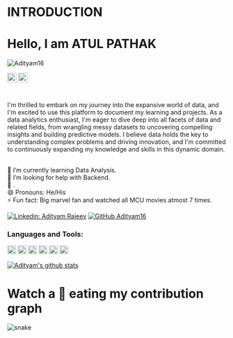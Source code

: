 # INTRODUCTION

# Hello, I am ATUL PATHAK

<p align="left"> <img src="https://komarev.com/ghpvc/?username=Adityam16&label=Views&color=blue&style=plastic" alt="Adityam16" /> </p>

<a href="https://www.linkedin.com/in/atul-pathak-atulgotthis/">
  <img align="left" alt="Atul's Linkdein" width="22px" src="https://cdn.jsdelivr.net/npm/simple-icons@v3/icons/linkedin.svg" />
</a>
<a href="https://github.com/atulgotthis">
  <img align="left" alt="Atul's Github" width="22px" src="https://cdn.jsdelivr.net/npm/simple-icons@v3/icons/github.svg" />
</a>
<br/>
<br/>


<br>


I'm thrilled to embark on my journey into the expansive world of data, and I'm excited to use this platform to document my learning and projects. As a data analytics enthusiast, I'm eager to dive deep into all facets of data and related fields, from wrangling messy datasets to uncovering compelling insights and building predictive models. I believe data holds the key to understanding complex problems and driving innovation, and I'm committed to continuously expanding my knowledge and skills in this dynamic domain.

 <br> 
  🌱 I’m currently learning Data Analysis. <br>
  🤔 I’m looking for help with Backend.<br>
  💬 .<br>
  😄 Pronouns: He/His<br>
  ⚡ Fun fact: Big marvel fan and watched all MCU movies atmost 7 times.<br>

 [![Linkedin: Adityam Rajeev](https://img.shields.io/badge/-AdityamRajeev-blue?style=flat-square&logo=Linkedin&logoColor=white&link=https://www.linkedin.com/in/adityam-rajeev-3a3b57195/)](https://www.linkedin.com/in/adityam-rajeev-3a3b57195/)
[![GitHub Adityam16](https://img.shields.io/github/followers/Adityam16?label=follow&style=social)](https://github.com/Adityam16)
  
  
### Languages and Tools:

<code><img height="20" src="https://cdn3.iconfinder.com/data/icons/logos-and-brands-adobe/512/267_Python-512.png"></code>
<code><img height="20" src="https://upload.wikimedia.org/wikipedia/commons/thumb/6/61/HTML5_logo_and_wordmark.svg/512px-HTML5_logo_and_wordmark.svg.png"></code>
<code><img height="20" src="https://upload.wikimedia.org/wikipedia/commons/thumb/d/d5/CSS3_logo_and_wordmark.svg/1200px-CSS3_logo_and_wordmark.svg.png"></code>
<code><img height="20" src="https://upload.wikimedia.org/wikipedia/commons/thumb/1/18/C_Programming_Language.svg/1200px-C_Programming_Language.svg.png"></code>
<code><img height="20" src="https://d1jnx9ba8s6j9r.cloudfront.net/blog/wp-content/uploads/2019/08/js-logo.png"></code>
<code><img height="20" src="https://i.pinimg.com/originals/50/f1/58/50f1582a95bdac10f1c3fa295c8b947b.png"></code>   


<a href="https://github.com/Adityam16">
<img align="center" src="https://github-readme-stats.vercel.app/api?username=Adityam16&show_icons=true&theme=dark&line_height=27" alt="Adityam's github stats"/>
</a>
<h1 align = 'Left'>Watch a 🐍 eating my contribution graph</h1>
<p align="left">
  <img src="https://media-exp1.licdn.com/dms/image/C5622AQGJ9wIbJuVUcg/feedshare-shrink_800/0/1626042196664?e=1629936000&v=beta&t=BpKkkUFKBv0UohPWzj6Wpl0VQuIZ2pDcbI7jbf8h1HY" alt="snake"></center>
</p>
